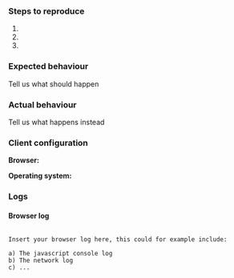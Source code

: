 ### Steps to reproduce
1. 
1. 
1. 

### Expected behaviour
Tell us what should happen

### Actual behaviour
Tell us what happens instead


### Client configuration
**Browser:**

**Operating system:**

### Logs
#### Browser log
```

Insert your browser log here, this could for example include:

a) The javascript console log
b) The network log 
c) ...
```
